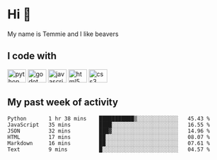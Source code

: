<h1 align="left">Hi 👋</h1>

<p>My name is Temmie and I like beavers</p>

<h2 align="left">I code with</h2>

<div align="left">
  <img src="https://cdn.jsdelivr.net/gh/devicons/devicon/icons/python/python-original.svg" height="30" width="42" alt="python logo"/>
  <img src="https://cdn.jsdelivr.net/gh/devicons/devicon/icons/godot/godot-original.svg" height="30" width="42" alt="godot logo"/>
  <img src="https://cdn.jsdelivr.net/gh/devicons/devicon/icons/javascript/javascript-original.svg" height="30" width="42" alt="javascript logo"/>
  <img src="https://cdn.jsdelivr.net/gh/devicons/devicon/icons/html5/html5-original.svg" height="30" width="42" alt="html5 logo"/>
  <img src="https://cdn.jsdelivr.net/gh/devicons/devicon/icons/css3/css3-original.svg" height="30" width="42" alt="css3 logo"/>
</div>


<h2 align="left">My past week of activity</h2>

<!--START_SECTION:waka-->

```text
Python       1 hr 38 mins    ███████████▒░░░░░░░░░░░░░   45.43 %
JavaScript   35 mins         ████░░░░░░░░░░░░░░░░░░░░░   16.55 %
JSON         32 mins         ███▓░░░░░░░░░░░░░░░░░░░░░   14.96 %
HTML         17 mins         ██░░░░░░░░░░░░░░░░░░░░░░░   08.07 %
Markdown     16 mins         ██░░░░░░░░░░░░░░░░░░░░░░░   07.61 %
Text         9 mins          █░░░░░░░░░░░░░░░░░░░░░░░░   04.57 %
```

<!--END_SECTION:waka-->

